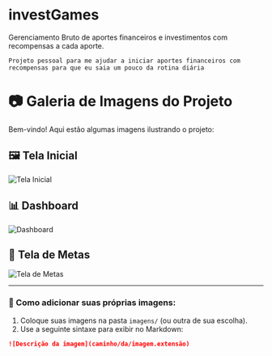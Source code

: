 # investGames
Gerenciamento Bruto de aportes financeiros e investimentos com recompensas a cada aporte.

```Projeto pessoal para me ajudar a iniciar aportes financeiros com recompensas para que eu saia um pouco da rotina diária```

# 📷 Galeria de Imagens do Projeto

Bem-vindo! Aqui estão algumas imagens ilustrando o projeto:

## 🖼️ Tela Inicial

![Tela Inicial](login.jpeg)

## 📊 Dashboard

![Dashboard](IncioInfo.jpeg)

## 🎯 Tela de Metas

![Tela de Metas](inserirMetas.jpeg)

---

### 📌 Como adicionar suas próprias imagens:

1. Coloque suas imagens na pasta `imagens/` (ou outra de sua escolha).
2. Use a seguinte sintaxe para exibir no Markdown:

```markdown
![Descrição da imagem](caminho/da/imagem.extensão)

